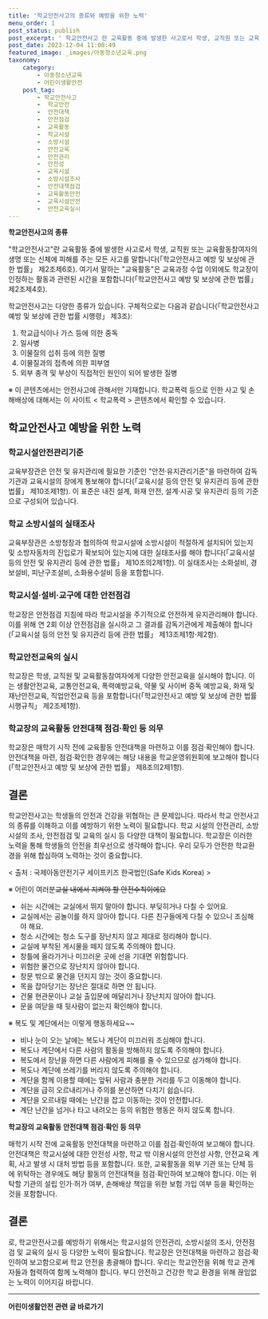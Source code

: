 ```yaml
---
title: '학교안전사고의 종류와 예방을 위한 노력'
menu_order: 1
post_status: publish
post_excerpt: ' 학교안전사고 란 교육활동 중에 발생한 사고로서 학생, 교직원 또는 교육활동참여자의 생명 또는 신체에 피해를 주는 모든 사고를 말합니다  학교안전사고 예방 및 보상에 관한 법률  제2조제6호 . 여기서 말하는  교육활동 은 교육과정 수업 이외에도 학교장이 인정하는 활동과 관련된 시간을 포함합니다  학교안전사고 예방 및 보상에 관한 법률  제2조제4호 .'
post_date: 2023-12-04 11:08:49
featured_image: _images/아동청소년교육.png
taxonomy:
    category:
        - 아동청소년교육
        - 어린이생활안전
    post_tag:
        - 학교안전사고
        -  학교안전
        -  안전대책
        -  안전점검
        -  교육활동
        -  학교시설
        -  소방시설
        -  안전교육
        -  안전관리
        -  안전성
        -  교육시설
        -  소방시설조사
        -  안전대책점검
        -  교육활동안전
        -  교육시설안전
        -  안전교육실시
---
```



**학교안전사고의 종류**

"학교안전사고"란 교육활동 중에 발생한 사고로서 학생, 교직원 또는 교육활동참여자의 생명 또는 신체에 피해를 주는 모든 사고를 말합니다(「학교안전사고 예방 및 보상에 관한 법률」 제2조제6호). 여기서 말하는 "교육활동"은 교육과정 수업 이외에도 학교장이 인정하는 활동과 관련된 시간을 포함합니다(「학교안전사고 예방 및 보상에 관한 법률」 제2조제4호).

학교안전사고는 다양한 종류가 있습니다. 구체적으로는 다음과 같습니다(「학교안전사고 예방 및 보상에 관한 법률 시행령」 제3조):

1. 학교급식이나 가스 등에 의한 중독
2. 일사병 
3. 이물질의 섭취 등에 의한 질병
4. 이물질과의 접촉에 의한 피부염
5. 외부 충격 및 부상이 직접적인 원인이 되어 발생한 질병

※ 이 콘텐츠에서는 안전사고에 관해서만 기재합니다. 학교폭력 등으로 인한 사고 및 손해배상에 대해서는 이 사이트 < 학교폭력 > 콘텐츠에서 확인할 수 있습니다.

## 학교안전사고 예방을 위한 노력

### 학교시설안전관리기준

교육부장관은 안전 및 유지관리에 필요한 기준인 "안전·유지관리기준"을 마련하여 감독기관과 교육시설의 장에게 통보해야 합니다(「교육시설 등의 안전 및 유지관리 등에 관한 법률」 제10조제1항). 이 표준은 내진 설계, 화재 안전, 설계·시공 및 유지관리 등의 기준으로 구성되어 있습니다.

### 학교 소방시설의 실태조사

교육부장관은 소방청장과 협의하여 학교시설에 소방시설이 적절하게 설치되어 있는지 및 소방자동차의 진입로가 확보되어 있는지에 대한 실태조사를 해야 합니다(「교육시설 등의 안전 및 유지관리 등에 관한 법률」 제10조의2제1항). 이 실태조사는 소화설비, 경보설비, 피난구조설비, 소화용수설비 등을 포함합니다.

### 학교시설·설비·교구에 대한 안전점검

학교장은 안전점검 지침에 따라 학교시설을 주기적으로 안전하게 유지관리해야 합니다. 이를 위해 연 2회 이상 안전점검을 실시하고 그 결과를 감독기관에게 제출해야 합니다(「교육시설 등의 안전 및 유지관리 등에 관한 법률」 제13조제1항·제2항).

### 학교안전교육의 실시

학교장은 학생, 교직원 및 교육활동참여자에게 다양한 안전교육을 실시해야 합니다. 이는 생활안전교육, 교통안전교육, 폭력예방교육, 약물 및 사이버 중독 예방교육, 화재 및 재난안전교육, 직업안전교육 등을 포함합니다(「학교안전사고 예방 및 보상에 관한 법률 시행규칙」 제2조제1항).

### 학교장의 교육활동 안전대책 점검·확인 등 의무

학교장은 매학기 시작 전에 교육활동 안전대책을 마련하고 이를 점검·확인해야 합니다. 안전대책을 마련, 점검·확인한 경우에는 해당 내용을 학교운영위원회에 보고해야 합니다(「학교안전사고 예방 및 보상에 관한 법률」 제8조의2제1항).

## 결론

학교안전사고는 학생들의 안전과 건강을 위협하는 큰 문제입니다. 따라서 학교 안전사고의 종류를 이해하고 이를 예방하기 위한 노력이 필요합니다. 학교 시설의 안전관리, 소방시설의 조사, 안전점검 및 교육의 실시 등 다양한 대책이 필요합니다. 학교장은 이러한 노력을 통해 학생들의 안전을 최우선으로 생각해야 합니다. 우리 모두가 안전한 학교환경을 위해 합심하여 노력하는 것이 중요합니다.

< 출처 : 국제아동안전기구 세이프키즈 한국법인(Safe Kids Korea) >

※ 어린이 여러분~~교실 내에서 지켜야 할 안전수칙이에요~~
- 쉬는 시간에는 교실에서 뛰지 말아야 합니다. 부딪히거나 다칠 수 있어요.
- 교실에서는 공놀이를 하지 않아야 합니다. 다른 친구들에게 다칠 수 있으니 조심해야 해요.
- 청소 시간에는 청소 도구를 장난치지 않고 제대로 정리해야 합니다.
- 교실에 부착된 게시물을 떼지 않도록 주의해야 합니다.
- 창틀에 올라가거나 미끄러운 곳에 선을 기대면 위험합니다.
- 위험한 물건으로 장난치지 않아야 합니다.
- 창문 밖으로 물건을 던지지 않는 것이 중요합니다.
- 목을 잡아당기는 장난은 절대로 하면 안 됩니다.
- 건물 현관문이나 교실 출입문에 매달리거나 장난치지 않아야 합니다.
- 문을 여닫을 때 뒷사람이 없는지 확인해야 합니다.

※ 복도 및 계단에서는 이렇게 행동하세요~~
- 비나 눈이 오는 날에는 복도나 계단이 미끄러워 조심해야 합니다.
- 복도나 계단에서 다른 사람의 활동을 방해하지 않도록 주의해야 합니다.
- 복도에서 장난을 하면 다른 사람에게 피해를 줄 수 있으므로 삼가해야 합니다.
- 복도나 계단에 쓰레기를 버리지 않도록 주의해야 합니다.
- 계단을 함께 이용할 때에는 앞뒤 사람과 충분한 거리를 두고 이동해야 합니다.
- 계단을 급히 오르내리거나 주의를 분산하면 다치기 쉽습니다.
- 계단을 오르내릴 때에는 난간을 잡고 이동하는 것이 안전합니다.
- 계단 난간을 넘거나 타고 내려오는 등의 위험한 행동은 하지 않도록 합니다.

**학교장의 교육활동 안전대책 점검·확인 등 의무**

매학기 시작 전에 교육활동 안전대책을 마련하고 이를 점검·확인하여 보고해야 합니다. 안전대책은 학교시설에 대한 안전성 사항, 학교 밖 이용시설의 안전성 사항, 안전교육 계획, 사고 발생 시 대처 방법 등을 포함합니다. 또한, 교육활동을 외부 기관 또는 단체 등에 위탁하는 경우에도 해당 활동의 안전대책을 점검·확인하여 보고해야 합니다. 이는 위탁할 기관의 설립 인가·허가 여부, 손해배상 책임을 위한 보험 가입 여부 등을 확인하는 것을 포함합니다.

## 결론
로, 학교안전사고를 예방하기 위해서는 학교시설의 안전관리, 소방시설의 조사, 안전점검 및 교육의 실시 등 다양한 노력이 필요합니다. 학교장은 안전대책을 마련하고 점검·확인하여 보고함으로써 학교 안전을 총괄해야 합니다. 우리는 학교안전을 위해 학교 관계자들과 협력하여 함께 노력해야 합니다. 부디 안전하고 건강한 학교 환경을 위해 끊임없는 노력이 이어지길 바랍니다.
<!-- wp:separator -->
<hr class="wp-block-separator has-alpha-channel-opacity"/>
<!-- /wp:separator -->

<!-- wp:group {"backgroundColor":"base","layout":{"type":"constrained"}} -->
<div class="wp-block-group has-base-background-color has-background"><!-- wp:paragraph {"align":"center","fontSize":"medium"} -->
<p class="has-text-align-center has-large-font-size"><strong>어린이생활안전 관련 글 바로가기</strong></p>
<!-- /wp:paragraph -->


<!-- wp:latest-posts
{"categories":[{"id":30736,"count":19,"description":"","link":"https://uknowlaw.com/category/%ec%96%b4%eb%a6%b0%ec%9d%b4%ec%83%9d%ed%99%9c%ec%95%88%ec%a0%84/","name":"어린이생활안전","slug":"어린이생활안전","taxonomy":"category","parent":0,"meta":[],"_links":{"self":[{"href":"https://uknowlaw.com/wp-json/wp/v2/categories/30736"}],"collection":[{"href":"https://uknowlaw.com/wp-json/wp/v2/categories"}],"about":[{"href":"https://uknowlaw.com/wp-json/wp/v2/taxonomies/category"}],"wp:post_type":[{"href":"https://uknowlaw.com/wp-json/wp/v2/posts?categories=30736"}],"curies":[{"name":"wp","href":"https://api.w.org/{rel}","templated":true}]}}],"postsToShow":100,"excerptLength":28,"postLayout":"grid","columns":2,"featuredImageAlign":"left","featuredImageSizeSlug":"large","fontSize":"small"} /--></div>
<!-- /wp:group -->